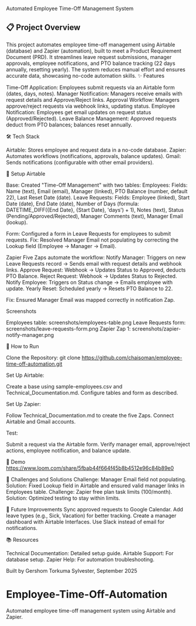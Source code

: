 Automated Employee Time-Off Management System

## 📋 Project Overview
This project automates employee time-off management using Airtable (database) and Zapier (automation), built to meet a Product Requirement Document (PRD). It streamlines leave request submissions, manager approvals, employee notifications, and PTO balance tracking (22 days annually, resetting yearly). The system reduces manual effort and ensures accurate data, showcasing no-code automation skills.
✨ Features

Time-Off Application: Employees submit requests via an Airtable form (dates, days, notes).
Manager Notification: Managers receive emails with request details and Approve/Reject links.
Approval Workflow: Managers approve/reject requests via webhook links, updating status.
Employee Notification: Employees get email updates on request status (Approved/Rejected).
Leave Balance Management: Approved requests deduct from PTO balances; balances reset annually.

🛠️ Tech Stack

Airtable: Stores employee and request data in a no-code database.
Zapier: Automates workflows (notifications, approvals, balance updates).
Gmail: Sends notifications (configurable with other email providers).

📂 Setup
Airtable

Base: Created "Time-Off Management" with two tables:
Employees: Fields: Name (text), Email (email), Manager (linked), PTO Balance (number, default 22), Last Reset Date (date).
Leave Requests: Fields: Employee (linked), Start Date (date), End Date (date), Number of Days (formula: DATETIME_DIFF({End Date}, {Start Date}, 'days') + 1), Notes (text), Status (Pending/Approved/Rejected), Manager Comments (text), Manager Email (lookup).


Form: Configured a form in Leave Requests for employees to submit requests.
Fix: Resolved Manager Email not populating by correcting the Lookup field (Employee → Manager → Email).

Zapier
Five Zaps automate the workflow:
Notify Manager: Triggers on new Leave Requests record → Sends email with request details and webhook links.
Approve Request: Webhook → Updates Status to Approved, deducts PTO Balance.
Reject Request: Webhook → Updates Status to Rejected.
Notify Employee: Triggers on Status change → Emails employee with update.
Yearly Reset: Scheduled yearly → Resets PTO Balance to 22.


Fix: Ensured Manager Email was mapped correctly in notification Zap.

Screenshots

Employees table: screenshots/employees-table.png
Leave Requests form: screenshots/leave-requests-form.png
Zapier Zap 1: screenshots/zapier-notify-manager.png

🚀 How to Run

Clone the Repository:
git clone https://github.com/chaisoman/employee-time-off-automation.git


Set Up Airtable:

Create a base using sample-employees.csv and Technical_Documentation.md.
Configure tables and form as described.


Set Up Zapier:

Follow Technical_Documentation.md to create the five Zaps.
Connect Airtable and Gmail accounts.


Test:

Submit a request via the Airtable form.
Verify manager email, approve/reject actions, employee notification, and balance update.



🎥 Demo
https://www.loom.com/share/5fbab44f664f45b8b4512e96c84b89e0

🧩 Challenges and Solutions
Challenge: Manager Email field not populating.
Solution: Fixed Lookup field in Airtable and ensured valid manager links in Employees table.
Challenge: Zapier free plan task limits (100/month).
Solution: Optimized testing to stay within limits.

🔮 Future Improvements
Sync approved requests to Google Calendar.
Add leave types (e.g., Sick, Vacation) for better tracking.
Create a manager dashboard with Airtable Interfaces.
Use Slack instead of email for notifications.

📚 Resources

Technical Documentation: Detailed setup guide.
Airtable Support: For database setup.
Zapier Help: For automation troubleshooting.

Built by Gershom Torkuma Sylvester, 
September 2025
# Employee-Time-Off-Automation
Automated employee time-off management system using Airtable and Zapier.
